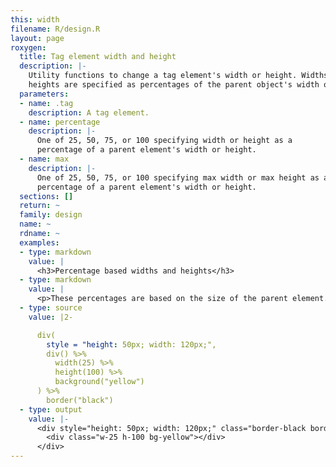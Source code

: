 ```yaml
---
this: width
filename: R/design.R
layout: page
roxygen:
  title: Tag element width and height
  description: |-
    Utility functions to change a tag element's width or height. Widths and
    heights are specified as percentages of the parent object's width or height.
  parameters:
  - name: .tag
    description: A tag element.
  - name: percentage
    description: |-
      One of 25, 50, 75, or 100 specifying width or height as a
      percentage of a parent element's width or height.
  - name: max
    description: |-
      One of 25, 50, 75, or 100 specifying max width or max height as a
      percentage of a parent element's width or height.
  sections: []
  return: ~
  family: design
  name: ~
  rdname: ~
  examples:
  - type: markdown
    value: |
      <h3>Percentage based widths and heights</h3>
  - type: markdown
    value: |
      <p>These percentages are based on the size of the parent element.</p>
  - type: source
    value: |2-

      div(
        style = "height: 50px; width: 120px;",
        div() %>%
          width(25) %>%
          height(100) %>%
          background("yellow")
      ) %>%
        border("black")
  - type: output
    value: |-
      <div style="height: 50px; width: 120px;" class="border-black border">
        <div class="w-25 h-100 bg-yellow"></div>
      </div>
---
```

